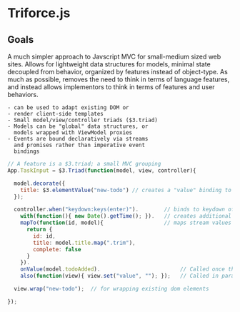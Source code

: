 # Triforce.js

## Goals

  A much simpler approach to Javscript MVC for small-medium sized web sites. Allows for lightweight data structures for models, minimal state decoupled from behavior, organized by features instead of object-type. As much as possible, removes the need to think in terms of language features, and instead allows implementors to think in terms of features and user behaviors.

    - can be used to adapt existing DOM or
    - render client-side templates
    - Small model/view/controller triads ($3.triad)
    - Models can be "global" data structures, or
      models wrapped with ViewModel proxies
    - Events are bound declaratively via streams
      and promises rather than imperative event
      bindings

```javascript
// A feature is a $3.triad; a small MVC grouping
App.TaskInput = $3.Triad(function(model, view, controller){

  model.decorate({
    title: $3.elementValue("new-todo") // creates a "value" binding to element with id "task-input"
  });

  controller.when("keydown:keys(enter)").        // binds to keydown of view's element
    with(function(){ new Date().getTime(); }).   // creates additional values to get passed to mapTo, in order called
    mapTo(function(id, model){                   // maps stream values to new model instances
      return {
        id: id,
        title: model.title.map(".trim"),
        complete: false
      }
    }).
    onValue(model.todoAdded).                         // Called once the value stream is complete
    also(function(view){ view.set("value", ""); });   // Called in parallel to the event binding

  view.wrap("new-todo");  // for wrapping existing dom elements

});
```
